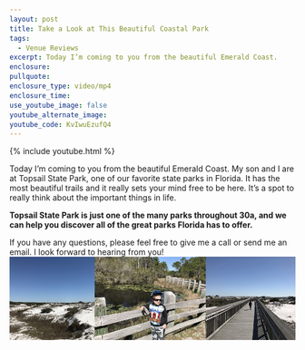 ```yaml
---
layout: post
title: Take a Look at This Beautiful Coastal Park
tags:
  - Venue Reviews
excerpt: Today I’m coming to you from the beautiful Emerald Coast.
enclosure:
pullquote:
enclosure_type: video/mp4
enclosure_time:
use_youtube_image: false
youtube_alternate_image:
youtube_code: KvIwuEzufQ4
---
```



{% include youtube.html %}

Today I’m coming to you from the beautiful Emerald Coast. My son and I are at Topsail State Park, one of our favorite state parks in Florida. It has the most beautiful trails and it really sets your mind free to be here. It’s a spot to really think about the important things in life.

**Topsail State Park is just one of the many parks throughout 30a, and we can help you discover all of the great parks Florida has to offer.**

If you have any questions, please feel free to give me a call or send me an email. I look forward to hearing from you!![](/uploads/versions/top-comp-resize---x----1003-292x---.jpg)

&nbsp;

&nbsp;